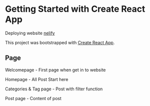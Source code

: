# Getting Started with Create React App

Deploying website [nelify](http://localhost:3000/)

This project was bootstrapped with [Create React App](https://github.com/facebook/create-react-app).

## Page

Welcomepage - First page when get in to website

Homepage - All Post Start here

Categories & Tag page - Post with filter function

Post page - Content of post





